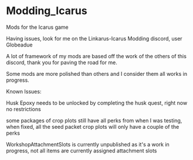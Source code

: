 # Modding_Icarus
Mods for the Icarus game

Having issues, look for me on the Linkarus-Icarus Modding discord, user Globeadue

A lot of framework of my mods are based off the work of the others of this discord, thank you for paving the road for me.

Some mods are more polished than others and I consider them all works in progress.


Known Issues:

Husk Epoxy needs to be unlocked by completing the husk quest, right now no restrictions

some packages of crop plots still have all perks from when I was testing, when fixed, all the seed packet crop plots will only have a couple of the perks

WorkshopAttachmentSlots is currently unpublished as it's a work in progress, not all items are currently assigned attachment slots
